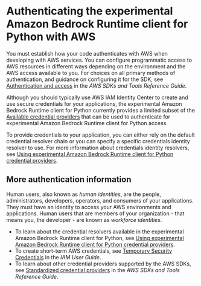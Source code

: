 # Authenticating the experimental Amazon Bedrock Runtime client for Python with AWS<a name="authenticating"></a>

You must establish how your code authenticates with AWS when developing with AWS services\. You can configure programmatic access to AWS resources in different ways depending on the environment and the AWS access available to you\. For choices on all primary methods of authentication, and guidance on configuring it for the SDK, see [Authentication and access](https://docs.aws.amazon.com/sdkref/latest/guide/access.html) in the *AWS SDKs and Tools Reference Guide*\. 

Although you should typically use AWS IAM Identity Center to create and use secure credentials for your applications, the experimental Amazon Bedrock Runtime client for Python currently provides a limited subset of the [Available credential providers](credential-providers.md#credproviders-available-credential-providers) that can be used to authenticate for experimental Amazon Bedrock Runtime client for Python access\.

To provide credentials to your application, you can either rely on the default credential resolver chain or you can specify a specific credentials identity resolver to use\. For more information about credentials identity resolvers, see [Using experimental Amazon Bedrock Runtime client for Python credential providers](credential-providers.md)\.

## More authentication information<a name="credother"></a>

Human users, also known as *human identities*, are the people, administrators, developers, operators, and consumers of your applications\. They must have an identity to access your AWS environments and applications\. Human users that are members of your organization \- that means you, the developer \- are known as *workforce identities*\. 
+ To learn about the credential resolvers available in the experimental Amazon Bedrock Runtime client for Python, see [Using experimental Amazon Bedrock Runtime client for Python credential providers](credential-providers.md)\.
+ To create short\-term AWS credentials, see [Temporary Security Credentials](https://docs.aws.amazon.com/IAM/latest/UserGuide/id_credentials_temp.html) in the *IAM User Guide*\.
+ To learn about other credential providers supported by the AWS SDKs, see [Standardized credential providers](https://docs.aws.amazon.com/sdkref/latest/guide/standardized-credentials.html) in the *AWS SDKs and Tools Reference Guide*\.